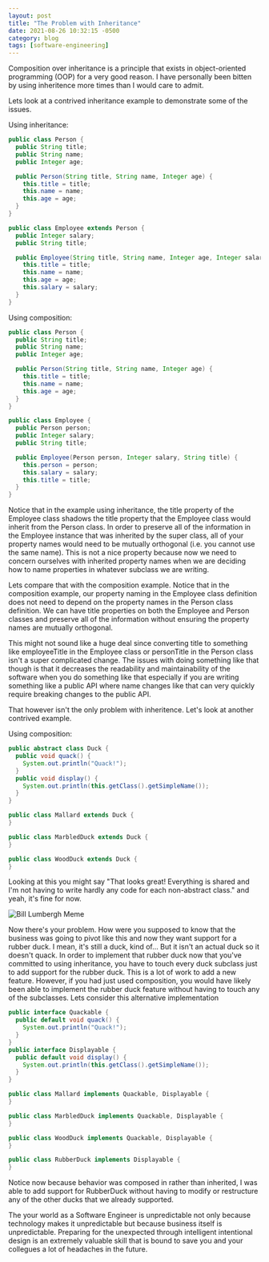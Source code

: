```yaml
---
layout: post
title: "The Problem with Inheritance"
date: 2021-08-26 10:32:15 -0500
category: blog
tags: [software-engineering]
---
```


Composition over inheritance is a principle that exists in object-oriented
programming (OOP) for a very good reason. I have personally been bitten by
using inheritence more times than I would care to admit.

Lets look at a contrived inheritance example to demonstrate some of the issues.

Using inheritance:
```java
public class Person {
  public String title;
  public String name;
  public Integer age;

  public Person(String title, String name, Integer age) {
    this.title = title;
    this.name = name;
    this.age = age;
  }
}

public class Employee extends Person {
  public Integer salary;
  public String title;

  public Employee(String title, String name, Integer age, Integer salary) {
    this.title = title;
    this.name = name;
    this.age = age;
    this.salary = salary;
  }
}
```

Using composition:
```java
public class Person {
  public String title;
  public String name;
  public Integer age;

  public Person(String title, String name, Integer age) {
    this.title = title;
    this.name = name;
    this.age = age;
  }
}

public class Employee {
  public Person person;
  public Integer salary;
  public String title;

  public Employee(Person person, Integer salary, String title) {
    this.person = person;
    this.salary = salary;
    this.title = title;
  }
}
```

Notice that in the example using inheritance, the title property of the
Employee class shadows the title property that the Employee class would
inherit from the Person class. In order to preserve all of the information
in the Employee instance that was inherited by the super class, all of your
property names would need to be mutually orthogonal (i.e. you cannot use the
same name). This is not a nice property because now we need to concern
ourselves with inherited property names when we are deciding how to name
properties in whatever subclass we are writing.

Lets compare that with the composition example. Notice that in the composition
example, our property naming in the Employee class definition does not need to
depend on the property names in the Person class definition. We can have title
properties on both the Employee and Person classes and preserve all of the
information without ensuring the property names are mutually orthogonal.

This might not sound like a huge deal since converting title to something like
employeeTitle in the Employee class or personTitle in the Person class isn't
a super complicated change. The issues with doing something like that though is
that it decreases the readability and maintainability of the software when you
do something like that especially if you are writing something like a public
API where name changes like that can very quickly require breaking changes to
the public API.

That however isn't the only problem with inheritence. Let's look at another
contrived example.

Using composition:
```java
public abstract class Duck {
  public void quack() {
    System.out.println("Quack!");
  }
  public void display() {
    System.out.println(this.getClass().getSimpleName());
  }
}

public class Mallard extends Duck {
}

public class MarbledDuck extends Duck {
}

public class WoodDuck extends Duck {
}
```

Looking at this you might say "That looks great! Everything is shared and I'm
not having to write hardly any code for each non-abstract class." and yeah,
it's fine for now.

![Bill Lumbergh Meme](https://imgflip.com/i/5kvt0e)

Now there's your problem. How were you supposed to know that the business was
going to pivot like this and now they want support for a rubber duck. I mean,
it's still a duck, kind of... But it isn't an actual duck so it doesn't quack.
In order to implement that rubber duck now that you've committed to using
inheritance, you have to touch every duck subclass just to add support for the
rubber duck. This is a lot of work to add a new feature. However, if you had
just used composition, you would have likely been able to implement the rubber
duck feature without having to touch any of the subclasses. Lets consider this
alternative implementation

```java
public interface Quackable {
  public default void quack() {
    System.out.println("Quack!");
  }
}
public interface Displayable {
  public default void display() {
    System.out.println(this.getClass().getSimpleName());
  }
}

public class Mallard implements Quackable, Displayable {
}

public class MarbledDuck implements Quackable, Displayable {
}

public class WoodDuck implements Quackable, Displayable {
}

public class RubberDuck implements Displayable {
}
```

Notice now because behavior was composed in rather than inherited, I was able
to add support for RubberDuck without having to modify or restructure any of
the other ducks that we already supported.

The your world as a Software Engineer is unpredictable not only because
technology makes it unpredictable but because business itself is unpredictable.
Preparing for the unexpected through intelligent intentional design is an
extremely valuable skill that is bound to save you and your collegues a lot of
headaches in the future.
